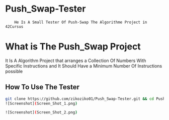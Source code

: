 # Push_Swap-Tester
		He Is A Small Tester Of Push-Swap The Algorithme Project in 42Cursus
<div>
	<h1> What is The Push_Swap Project </h1>
	<p> It Is A Algorithm Project that arranges a Collection Of Numbers With Specific Instructions and It Should Have a Minimum Number Of Instructions possible </p>
	<h2> How To Use The Tester </h2>
</div>

```bash
git clone https://github.com/zikoziko01/Push_Swap-Tester.git && cd Push_Swap-Tester.git && ./script.sh ```
![Screenshot](Screen_Shot_1.png)

![Screenshot](Screen_Shot_2.png)		



